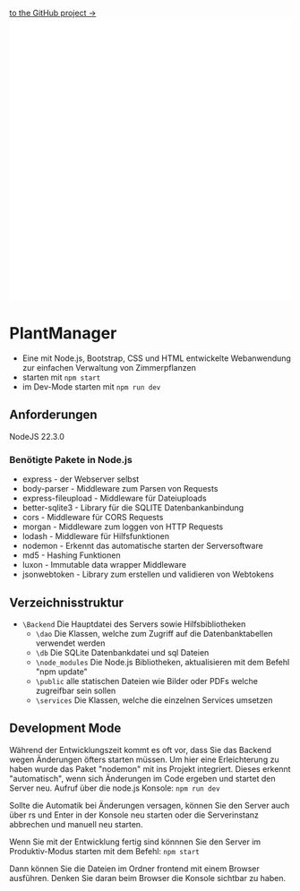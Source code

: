[to the GitHub project ->](https://github.com/orgs/QuadcoreDevelopment/projects/2)
![alt text](frontend_static/images/logo_light.svg)

# PlantManager
- Eine mit Node.js, Bootstrap, CSS und HTML entwickelte Webanwendung zur einfachen Verwaltung von Zimmerpflanzen
- starten mit `npm start`
- im Dev-Mode starten mit `npm run dev`

## Anforderungen
NodeJS 22.3.0

### Benötigte Pakete in Node.js
- express - der Webserver selbst
- body-parser - Middleware zum Parsen von Requests
- express-fileupload - Middleware für Dateiuploads
- better-sqlite3 - Library für die SQLITE Datenbankanbindung
- cors - Middleware für CORS Requests
- morgan - Middleware zum loggen von HTTP Requests
- lodash - Middleware für Hilfsfunktionen
- nodemon - Erkennt das automatische starten der Serversoftware
- md5 - Hashing Funktionen
- luxon - Immutable data wrapper Middleware
- jsonwebtoken - Library zum erstellen und validieren von Webtokens

## Verzeichnisstruktur
- `\Backend`
		Die Hauptdatei des Servers sowie Hilfsbibliotheken
	- `\dao`
			Die Klassen, welche zum Zugriff auf die Datenbanktabellen verwendet werden
	- `\db`
			Die SQLite Datenbankdatei und sql Dateien
	- `\node_modules`
			Die Node.js Bibliotheken, aktualisieren mit dem Befehl "npm update"
	- `\public`
			alle statischen Dateien wie Bilder oder PDFs welche zugreifbar sein sollen
	- `\services`
			Die Klassen, welche die einzelnen Services umsetzen

## Development Mode
Während der Entwicklungszeit kommt es oft vor, dass Sie das Backend wegen Änderungen öfters starten müssen. Um hier eine Erleichterung zu haben wurde das Paket "nodemon" mit ins Projekt integriert. 
Dieses erkennt "automatisch", wenn sich Änderungen im Code ergeben und startet den Server neu.
Aufruf über die node.js Konsole: `npm run dev`

Sollte die Automatik bei Änderungen versagen, können Sie den Server auch über rs und Enter in der Konsole neu starten oder die Serverinstanz abbrechen und manuell neu starten.

Wenn Sie mit der Entwicklung fertig sind könnnen Sie den Server im Produktiv-Modus starten mit dem Befehl: `npm start`
	
Dann können Sie die Dateien im Ordner frontend mit einem Browser ausführen.
Denken Sie daran beim Browser die Konsole sichtbar zu haben.
